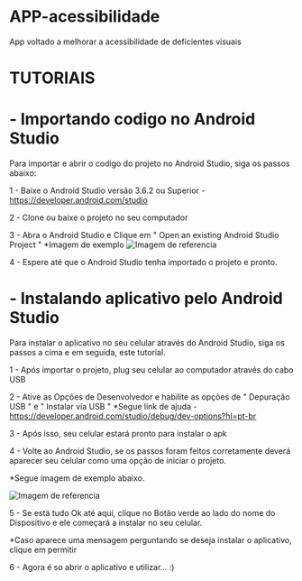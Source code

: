 # APP-acessibilidade
App voltado a melhorar a acessibilidade de deficientes visuais

# TUTORIAIS

# - Importando codigo no Android Studio

Para importar e abrir o codigo do projeto no Android Studio, siga os passos abaixo:

1 - Baixe o Android Studio versão 3.6.2 ou Superior - https://developer.android.com/studio

2 - Clone ou baixe o projeto no seu computador

3 - Abra o Android Studio e Clique em " Open an existing Android Studio Project "
  *Imagem de exemplo
![Imagem de referencia]()

4 - Espere até que o Android Studio tenha importado o projeto e pronto.

# - Instalando aplicativo pelo Android Studio

Para instalar o aplicativo no seu celular através do Android Studio, siga os passos a cima e em seguida, este tutorial.

1 - Após importar o projeto, plug seu celular ao computador através do cabo USB

2 - Ative as Opções de Desenvolvedor e habilite as opções de " Depuração USB " e " Instalar via USB "
  *Segue link de ajuda - https://developer.android.com/studio/debug/dev-options?hl=pt-br
  
3 - Após isso, seu celular estará pronto para instalar o apk

4 - Volte ao Android Studio, se os passos foram feitos corretamente deverá aparecer seu celular como uma opção de iniciar o projeto.

  *Segue imagem de exemplo abaixo.
  
  ![Imagem de referencia]()
  
5 - Se está tudo Ok até aqui, clique no Botão verde ao lado do nome do Dispositivo e ele começará a instalar no seu celular.

  *Caso aparece uma mensagem perguntando se deseja instalar o aplicativo, clique em permitir
  
6 - Agora é so abrir o aplicativo e utilizar... :)
